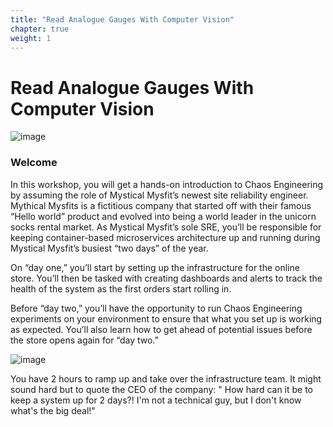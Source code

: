 ```yaml
---
title: "Read Analogue Gauges With Computer Vision"
chapter: true
weight: 1
---
```


# Read Analogue Gauges With Computer Vision

![image](/images/analogue-gauge.jpg)

### Welcome

In this workshop, you will get a hands-on introduction to Chaos Engineering by assuming the role of Mystical Mysfit’s newest site reliability engineer. Mythical Mysfits is a fictitious company that started off with their famous “Hello world” product and evolved into being a world leader in the unicorn socks rental market.
As Mystical Mysfit’s sole SRE, you’ll be responsible for keeping container-based microservices architecture up and running during Mystical Mysfit’s busiest “two days” of the year.

On “day one,” you’ll start by setting up the infrastructure for the online store. You’ll then be tasked with creating dashboards and alerts to track the health of the system as the first orders start rolling in.

Before “day two,” you’ll have the opportunity to run Chaos Engineering experiments on your environment to ensure that what you set up is working as expected. You’ll also learn how to get ahead of potential issues before the store opens again for “day two.”

![image](/images/mm.png)


You have 2 hours to ramp up and take over the infrastructure team. It might sound hard but to quote the CEO of the company: " How hard can it be to keep a system up for 2 days?! I'm not a technical guy, but I don't know what's the big deal!" 




